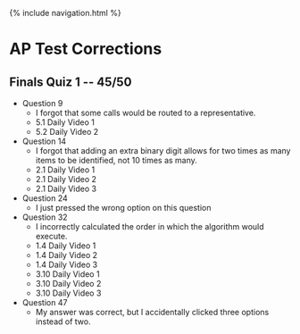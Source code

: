 {% include navigation.html %}

# AP Test Corrections

## Finals Quiz 1 -- 45/50
- Question 9
  - I forgot that some calls would be routed to a representative.
  - 5.1 Daily Video 1
  - 5.2 Daily Video 2
- Question 14
  - I forgot that adding an extra binary digit allows for two times as many items to be identified, not 10 times as many.
  - 2.1 Daily Video 1
  - 2.1 Daily Video 2
  - 2.1 Daily Video 3
- Question 24
  - I just pressed the wrong option on this question
- Question 32
  - I incorrectly calculated the order in which the algorithm would execute.
  - 1.4 Daily Video 1
  - 1.4 Daily Video 2
  - 1.4 Daily Video 3
  - 3.10 Daily Video 1
  - 3.10 Daily Video 2
  - 3.10 Daily Video 3
- Question 47
  - My answer was correct, but I accidentally clicked three options instead of two.
